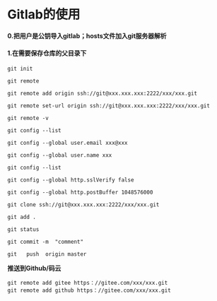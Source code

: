 # Gitlab的使用


#### 0.把用户是公钥导入gitlab；hosts文件加入git服务器解析

#### 1.在需要保存仓库的父目录下

```
git init

git remote

git remote add origin ssh://git@xxx.xxx.xxx:2222/xxx/xxx.git

git remote set-url origin ssh://git@xxx.xxx.xxx:2222/xxx/xxx.git

git remote -v

git config --list

git config --global user.email xxx@xxx

git config --global user.name xxx

git config --list

git config --global http.sslVerify false

git config --global http.postBuffer 1048576000

git clone ssh://git@xxx.xxx.xxx:2222/xxx/xxx.git

git add .

git status 

git commit -m  "comment"

git   push  origin master
```

**推送到Github/码云**

```
git remote add gitee https：//gitee.com/xxx/xxx.git
git remote add github https：//gitee.com/xxx/xxx.git
```

